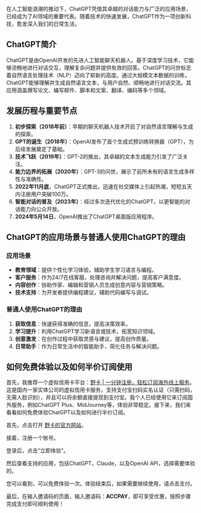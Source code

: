 在人工智能浪潮的推动下，ChatGPT凭借其卓越的对话能力与广泛的应用场景，已经成为了AI领域的重要代表。随着技术的快速发展，ChatGPT作为一项创新科技，愈发深入我们的日常生活。

## ChatGPT简介

ChatGPT是由OpenAI开发的先进人工智能聊天机器人。基于深度学习技术，它能够流畅地进行对话交互，理解复杂问题并提供有效的回答。ChatGPT的问世标志着自然语言处理技术（NLP）迈向了崭新的高度。通过大规模文本数据的训练，ChatGPT能够理解并生成自然语言文本，与用户自然、顺畅地进行对话交流。其应用涵盖撰写论文、编写邮件、脚本和文案、翻译、编码等多个领域。

## 发展历程与重要节点

1. **初步探索（2018年前）**：早期的聊天机器人技术开启了对自然语言理解与生成的探索。
2. **GPT的诞生（2018年）**：OpenAI发布了首个生成式预训练转换器（GPT），为后续发展奠定了基础。
3. **技术飞跃（2019年）**：GPT-2的推出，其卓越的文本生成能力引发了广泛关注。
4. **能力边界的拓展（2020年）**：GPT-3的问世，展示了前所未有的语言生成多样性与准确性。
5. **2022年11月底**，ChatGPT正式推出，迅速在社交媒体上引起热潮，短短五天内注册用户突破100万。
6. **智能对话的普及（2023年）**：经过多次迭代优化的ChatGPT，以更智能的对话能力向公众开放。
7. **2024年5月14日**，OpenAI推出了ChatGPT桌面版应用程序。

## ChatGPT的应用场景与普通人使用ChatGPT的理由

### 应用场景

- **教育领域**：提供个性化学习体验，辅助学生学习语言与编程。
- **客户服务**：作为24/7在线客服，处理咨询并解决问题，提高客户满意度。
- **内容创作**：协助作家、编辑和营销人员生成创意内容与营销策略。
- **技术支持**：为开发者提供编程建议，辅助代码编写与调试。

### 普通人使用ChatGPT的理由

1. **获取信息**：快速获得准确的信息，提高决策效率。
2. **学习提升**：利用ChatGPT学习新语言或技术，拓宽知识领域。
3. **创意激发**：在创作过程中获取灵感与建议，提高创作质量。
4. **日常助手**：作为日常生活中的智能助手，简化任务与解决问题。

## 如何免费体验以及如何半价订阅使用

首先，我推荐一个虚拟信用卡平台：[野卡 | 一分钟注册，轻松订阅海外线上服务](https://bit.ly/bewildcard)。这是国内一家实体公司的虚拟信用卡服务，支持支付宝扫码实名认证（只需扫码，无需人脸识别），并且可以将余额直接提现到支付宝。我个人已经使用它来订阅国外服务，例如ChatGPT Plus、MidJourney等，体验非常稳定。接下来，我们来看看如何免费体验ChatGPT以及如何进行半价订阅。

首先，点击打开 [野卡的官方网站](https://bit.ly/bewildcard)。

接着，注册一个账号。

登录后，点击“立即体验”。

然后查看支持的应用，包括ChatGPT，Claude，以及OpenAI API，选择需要体验的。

您可以看到，可以免费体验一次。体验结束后，如果需要继续使用，请点击支付。

最后，在输入邀请码的页面，输入邀请码：**ACCPAY**，即可享受优惠，按照步骤完成支付即可顺利使用！